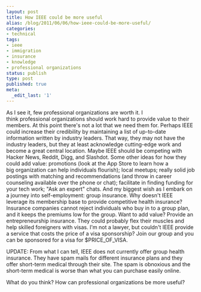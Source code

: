 ```yaml
---
layout: post
title: How IEEE could be more useful
alias: /blog/2011/06/06/how-ieee-could-be-more-useful/
categories:
- technical
tags:
- ieee
- immigration
- insurance
- knowledge
- professional organizations
status: publish
type: post
published: true
meta:
  _edit_last: '1'
---
```

As I see it, few professional organizations are worth it. I think professional organizations should work hard to provide value to their members. At this point there's not a lot that we need them for. Perhaps IEEE could increase their credibility by maintaining a list of up-to-date information written by industry leaders. That way, they may not have the industry leaders, but they at least acknowledge cutting-edge work and become a great central location. Maybe IEEE should be competing with Hacker News, Reddit, Digg, and Slashdot. Some other ideas for how they could add value: promotions (look at the App Store to learn how a big organization can help individuals flourish); local meetups; really solid job postings with matching and recommendations (and throw in career counseling available over the phone or chat); facilitate in finding funding for your tech work; "Ask an expert" chats. And my biggest wish as I embark on a journey into self-employment: group insurance. Why doesn't IEEE leverage its membership base to provide competitive health insurance? Insurance companies cannot reject individuals who buy in to a group plan, and it keeps the premiums low for the group. Want to add value? Provide an entrepreneurship insurance. They could probably flex their muscles and help skilled foreigners with visas. I'm not a lawyer, but couldn't IEEE provide a service that costs the price of a visa sponsorship? Join our group and you can be sponsored for a visa for $PRICE_OF_VISA.

UPDATE: From what I can tell, IEEE does not currently offer group health insurance. They have spam mails for different insurance plans and they offer short-term medical through their site. The spam is obnoxious and the short-term medical is worse than what you can purchase easily online.

What do you think? How can professional organizations be more useful?
